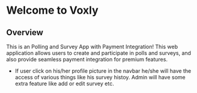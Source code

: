 # Welcome to Voxly 

## Overview
This is an Polling and Survey App with Payment Integration! This web application allows users to create and participate in polls and surveys, and also provide seamless payment integration for premium features.


- If user click on his/her profile picture in the navbar he/she will have the access of various things like his survey histoy. Admin will have some extra feature like add or edit survey etc.